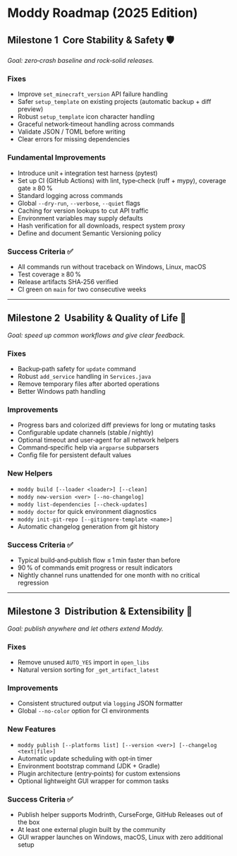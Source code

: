 # Moddy Roadmap (2025 Edition)

## Milestone 1  Core Stability & Safety 🛡️
*Goal: zero‑crash baseline and rock‑solid releases.*

### Fixes
- Improve `set_minecraft_version` API failure handling
- Safer `setup_template` on existing projects (automatic backup + diff preview)
- Robust `setup_template` icon character handling
- Graceful network‑timeout handling across commands
- Validate JSON / TOML before writing
- Clear errors for missing dependencies

### Fundamental Improvements
- Introduce unit + integration test harness (pytest)
- Set up CI (GitHub Actions) with lint, type‑check (ruff + mypy), coverage gate ≥ 80 %
- Standard logging across commands
- Global `--dry-run`, `--verbose`, `--quiet` flags
- Caching for version lookups to cut API traffic
- Environment variables may supply defaults
- Hash verification for all downloads, respect system proxy
- Define and document Semantic Versioning policy

### Success Criteria ✅
- All commands run without traceback on Windows, Linux, macOS
- Test coverage ≥ 80 %
- Release artifacts SHA‑256 verified
- CI green on `main` for two consecutive weeks

---

## Milestone 2  Usability & Quality of Life 🎯
*Goal: speed up common workflows and give clear feedback.*

### Fixes
- Backup‑path safety for `update` command
- Robust `add_service` handling in `Services.java`
- Remove temporary files after aborted operations
- Better Windows path handling

### Improvements
- Progress bars and colorized diff previews for long or mutating tasks
- Configurable update channels (stable / nightly)
- Optional timeout and user‑agent for all network helpers
- Command‑specific help via `argparse` subparsers
- Config file for persistent default values

### New Helpers
- `moddy build [--loader <loader>] [--clean]`
- `moddy new-version <ver> [--no-changelog]`
- `moddy list-dependencies [--check-updates]`
- `moddy doctor` for quick environment diagnostics
- `moddy init-git-repo [--gitignore-template <name>]`
- Automatic changelog generation from git history

### Success Criteria ✅
- Typical build‑and‑publish flow ≤ 1 min faster than before
- 90 % of commands emit progress or result indicators
- Nightly channel runs unattended for one month with no critical regression

---

## Milestone 3  Distribution & Extensibility 🚀
*Goal: publish anywhere and let others extend Moddy.*

### Fixes
- Remove unused `AUTO_YES` import in `open_libs`
- Natural version sorting for `_get_artifact_latest`

### Improvements
- Consistent structured output via `logging` JSON formatter
- Global `--no-color` option for CI environments

### New Features
- `moddy publish [--platforms list] [--version <ver>] [--changelog <text|file>]`
- Automatic update scheduling with opt‑in timer
- Environment bootstrap command (JDK + Gradle)
- Plugin architecture (entry‑points) for custom extensions
- Optional lightweight GUI wrapper for common tasks

### Success Criteria ✅
- Publish helper supports Modrinth, CurseForge, GitHub Releases out of the box
- At least one external plugin built by the community
- GUI wrapper launches on Windows, macOS, Linux with zero additional setup
